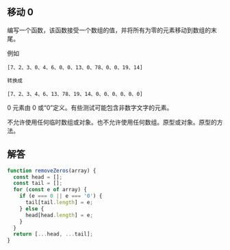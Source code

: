## 移动 0

编写一个函数，该函数接受一个数组的值，并将所有为零的元素移动到数组的末尾。

例如

```
[7、2、3、0、4、6、0、0、13、0、78、0、0、19、14]

转换成

[7、2、3、4、6、13、78、19、14、0、0、0、0、0、0]
```

0 元素由 0 或“0”定义。有些测试可能包含非数字文字的元素。

不允许使用任何临时数组或对象。也不允许使用任何数组。原型或对象。原型的方法。

## 解答

```javascript
function removeZeros(array) {
  const head = [];
  const tail = [];
  for (const e of array) {
    if (e === 0 || e === '0') {
      tail[tail.length] = e;
    } else {
      head[head.length] = e;
    }
  }
  return [...head, ...tail];
}
```
